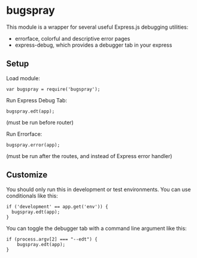 bugspray
========

This module is a wrapper for several useful Express.js debugging utilities:

- errorface, colorful and descriptive error pages
- express-debug, which provides a debugger tab in your express

Setup
---

Load module:

    var bugspray = require('bugspray');
   
Run Express Debug Tab:

    bugspray.edt(app);
    
(must be run before router)
    
Run Errorface:

    bugspray.error(app);

(must be run after the routes, and instead of Express error handler)


Customize
---

You should only run this in development or test environments. You can use conditionals like this:

    if ('development' == app.get('env')) {
      bugspray.edt(app);
    }

You can toggle the debugger tab with a command line argument like this:

    if (process.argv[2] === "--edt") {
    	bugspray.edt(app);		
    }
